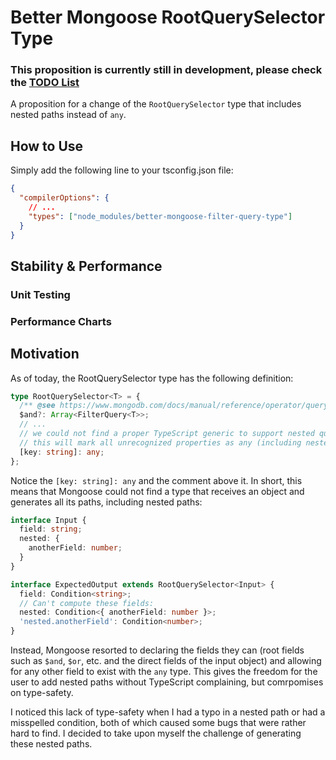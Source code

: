 # Better Mongoose RootQuerySelector Type

### This proposition is currently still in development, please check the [TODO List](https://github.com/PCOffline/mongoose-filter-query-poc/blob/main/README.md#todo-list)

A proposition for a change of the `RootQuerySelector` type that includes nested paths instead of `any`.

## How to Use

Simply add the following line to your tsconfig.json file:
```json
{
  "compilerOptions": {
    // ...
    "types": ["node_modules/better-mongoose-filter-query-type"]
  }
}
```
## Stability & Performance

### Unit Testing

### Performance Charts

## Motivation

As of today, the RootQuerySelector type has the following definition:

```ts
type RootQuerySelector<T> = {
  /** @see https://www.mongodb.com/docs/manual/reference/operator/query/and/#op._S_and */
  $and?: Array<FilterQuery<T>>;
  // ...
  // we could not find a proper TypeScript generic to support nested queries e.g. 'user.friends.name'
  // this will mark all unrecognized properties as any (including nested queries)
  [key: string]: any;
};
```

Notice the `[key: string]: any` and the comment above it. In short, this means that Mongoose could not find a type that receives an object and generates all its paths, including nested paths:

```ts
interface Input {
  field: string;
  nested: {
    anotherField: number;
  }
}

interface ExpectedOutput extends RootQuerySelector<Input> {
  field: Condition<string>;
  // Can't compute these fields:
  nested: Condition<{ anotherField: number }>;
  'nested.anotherField': Condition<number>;
}
```

Instead, Mongoose resorted to declaring the fields they can (root fields such as `$and`, `$or`, etc. and the direct fields of the input object) and allowing for any other field to exist with the `any` type. This gives the freedom for the user to add nested paths without TypeScript complaining, but comrpomises on type-safety.

I noticed this lack of type-safety when I had a typo in a nested path or had a misspelled condition, both of which caused some bugs that were rather hard to find. I decided to take upon myself the challenge of generating these nested paths.
